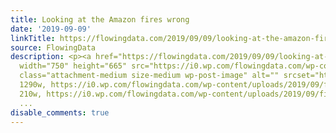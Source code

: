 ```yaml
---
title: Looking at the Amazon fires wrong
date: '2019-09-09'
linkTitle: https://flowingdata.com/2019/09/09/looking-at-the-amazon-fires-wrong/
source: FlowingData
description: <p><a href="https://flowingdata.com/2019/09/09/looking-at-the-amazon-fires-wrong/"><img
  width="750" height="665" src="https://i0.wp.com/flowingdata.com/wp-content/uploads/2019/09/fire-on-the-fringes.png?fit=750%2C665&amp;ssl=1"
  class="attachment-medium size-medium wp-post-image" alt="" srcset="https://i0.wp.com/flowingdata.com/wp-content/uploads/2019/09/fire-on-the-fringes.png?w=1290&amp;ssl=1
  1290w, https://i0.wp.com/flowingdata.com/wp-content/uploads/2019/09/fire-on-the-fringes.png?resize=210%2C186&amp;ssl=1
  210w, https://i0.wp.com/flowingdata.com/wp-content/uploads/2019/09/fire-on-the-fring
  ...
disable_comments: true
---
```

<p><a href="https://flowingdata.com/2019/09/09/looking-at-the-amazon-fires-wrong/"><img width="750" height="665" src="https://i0.wp.com/flowingdata.com/wp-content/uploads/2019/09/fire-on-the-fringes.png?fit=750%2C665&amp;ssl=1" class="attachment-medium size-medium wp-post-image" alt="" srcset="https://i0.wp.com/flowingdata.com/wp-content/uploads/2019/09/fire-on-the-fringes.png?w=1290&amp;ssl=1 1290w, https://i0.wp.com/flowingdata.com/wp-content/uploads/2019/09/fire-on-the-fringes.png?resize=210%2C186&amp;ssl=1 210w, https://i0.wp.com/flowingdata.com/wp-content/uploads/2019/09/fire-on-the-fring ...